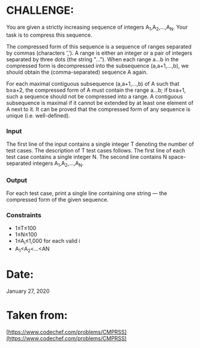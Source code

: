 ﻿# CHALLENGE:
You are given a strictly increasing sequence of integers A<sub>1</sub>,A<sub>2</sub>,…,A<sub>N</sub>. Your task is to compress this sequence.

The compressed form of this sequence is a sequence of ranges separated by commas (characters ','). A range is either an integer or a pair of integers separated by three dots (the string "..."). When each range a...b in the compressed form is decompressed into the subsequence (a,a+1,…,b), we should obtain the (comma-separated) sequence A again.

For each maximal contiguous subsequence (a,a+1,…,b) of A such that b≥a+2, the compressed form of A must contain the range a...b; if b≤a+1, such a sequence should not be compressed into a range. A contiguous subsequence is maximal if it cannot be extended by at least one element of A next to it. It can be proved that the compressed form of any sequence is unique (i.e. well-defined).
### Input
The first line of the input contains a single integer T denoting the number of test cases. The description of T test cases follows.
The first line of each test case contains a single integer N.
The second line contains N space-separated integers A<sub>1</sub>,A<sub>2</sub>,…,A<sub>N</sub>.
### Output
For each test case, print a single line containing one string ― the compressed form of the given sequence.
### Constraints

 - 1≤T≤100
 - 1≤N≤100
 - 1≤A<sub>i</sub>≤1,000 for each valid i
 - A<sub>1</sub><A<sub>2</sub><…<AN

# Date:

January 27, 2020
# Taken from:
[https://www.codechef.com/problems/CMPRSS](https://www.codechef.com/problems/CMPRSS)

